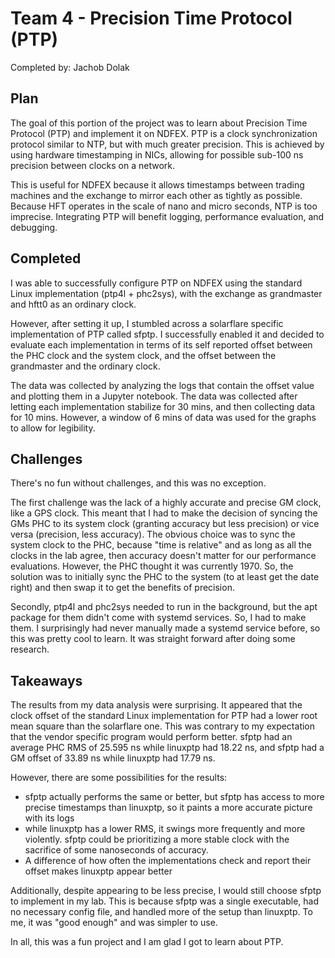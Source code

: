 # Team 4 - Precision Time Protocol (PTP)

Completed by: Jachob Dolak

## Plan

The goal of this portion of the project was to learn about Precision Time Protocol (PTP) and implement it on NDFEX.
PTP is a clock synchronization protocol similar to NTP, but with much greater precision.
This is achieved by using hardware timestamping in NICs, allowing for possible sub-100 ns precision between clocks on a network.

This is useful for NDFEX because it allows timestamps between trading machines and the exchange to mirror each other as tightly as possible.
Because HFT operates in the scale of nano and micro seconds, NTP is too imprecise. Integrating PTP will benefit logging, performance evaluation, and debugging.

## Completed

I was able to successfully configure PTP on NDFEX using the standard Linux implementation (ptp4l + phc2sys), with the exchange as grandmaster and hftt0 as an ordinary clock. 

However, after setting it up, I stumbled across a solarflare specific implementation of PTP called sfptp. 
I successfully enabled it and decided to evaluate each implementation in terms of its self reported offset between the PHC clock and the system clock, and the offset between the grandmaster and the ordinary clock.

The data was collected by analyzing the logs that contain the offset value and plotting them in a Jupyter notebook. 
The data was collected after letting each implementation stabilize for 30 mins, and then collecting data for 10 mins. 
However, a window of 6 mins of data was used for the graphs to allow for legibility.

## Challenges

There's no fun without challenges, and this was no exception.

The first challenge was the lack of a highly accurate and precise GM clock, like a GPS clock.
This meant that I had to make the decision of syncing the GMs PHC to its system clock (granting accuracy but less precision) or vice versa (precision, less accuracy). 
The obvious choice was to sync the system clock to the PHC, because "time is relative" and as long as all the clocks in the lab agree, then accuracy doesn't matter for our performance evaluations. 
However, the PHC thought it was currently 1970. 
So, the solution was to initially sync the PHC to the system (to at least get the date right) and then swap it to get the benefits of precision.

Secondly, ptp4l and phc2sys needed to run in the background, but the apt package for them didn't come with systemd services. 
So, I had to make them. 
I surprisingly had never manually made a systemd service before, so this was pretty cool to learn. 
It was straight forward after doing some research.

## Takeaways

The results from my data analysis were surprising. 
It appeared that the clock offset of the standard Linux implementation for PTP had a lower root mean square than the solarflare one. 
This was contrary to my expectation that the vendor specific program would perform better. 
sfptp had an average PHC RMS of 25.595 ns while linuxptp had 18.22 ns, and sfptp had a GM offset of 33.89 ns while linuxptp had 17.79 ns.

However, there are some possibilities for the results:

* sfptp actually performs the same or better, but sfptp has access to more precise timestamps than linuxptp, so it paints a more accurate picture with its logs
* while linuxptp has a lower RMS, it swings more frequently and more violently. sfptp could be prioritizing a more stable clock with the sacrifice of some nanoseconds of accuracy.
* A difference of how often the implementations check and report their offset makes linuxptp appear better

Additionally, despite appearing to be less precise, I would still choose sfptp to implement in my lab. This is because sfptp was a single executable, had no necessary config file, and handled more of the setup than linuxptp. To me, it was "good enough" and was simpler to use.

In all, this was a fun project and I am glad I got to learn about PTP.

